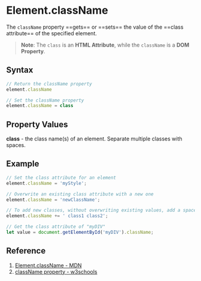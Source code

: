 # Element.className

The `className` property  ==gets== or ==sets== the value of the ==class attribute== of the specified element.

> **Note**: The `class` is an **HTML Attribute**, while the `className` is a **DOM Property**.

## Syntax

```js
// Return the className property
element.className

// Set the className property
element.className = class
```

## Property Values

**class** - the class name(s) of an element. Separate multiple classes with spaces.

## Example

```js
// Set the class attribute for an element
element.className = 'myStyle';

// Overwrite an existing class attribute with a new one
element.className = 'newClassName';

// To add new classes, without overwriting existing values, add a space and the new classes
element.className += ' class1 class2';

// Get the class attribute of "myDIV"
let value = document.getElementById('myDIV').className;
```

## Reference

1. [Element.className - MDN](https://developer.mozilla.org/en-US/docs/Web/API/Element/className)
2. [className property - w3schools](https://www.w3schools.com/jsref/prop_html_classname.asp)
